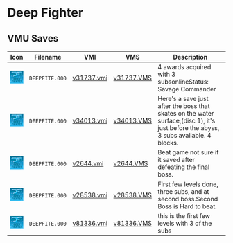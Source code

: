 # Deep Fighter

## VMU Saves

| Icon | Filename | VMI | VMS | Description |
|------|----------|-----|-----|-------------|
| ![Deep Fighter](../icons/DEEPFITE.000.GIF) | `DEEPFITE.000` | [v31737.vmi](v31737.vmi) | [v31737.VMS](v31737.VMS) | 4 awards acquired with 3 subsonlineStatus: Savage Commander  |
| ![Deep Fighter](../icons/DEEPFITE.000.GIF) | `DEEPFITE.000` | [v34013.vmi](v34013.vmi) | [v34013.VMS](v34013.VMS) | Here's a save just after the boss that skates on the water surface,(disc 1), it's just before the abyss, 3 subs avaliable. 4 blocks.  |
| ![Deep Fighter](../icons/DEEPFITE.000.GIF) | `DEEPFITE.000` | [v2644.vmi](v2644.vmi) | [v2644.VMS](v2644.VMS) | Beat game not sure if it saved after defeating the final boss.  |
| ![Deep Fighter](../icons/DEEPFITE.000.GIF) | `DEEPFITE.000` | [v28538.vmi](v28538.vmi) | [v28538.VMS](v28538.VMS) | First few levels done, three subs, and at second boss.Second Boss is Hard to beat.  |
| ![Deep Fighter](../icons/DEEPFITE.000.GIF) | `DEEPFITE.000` | [v81336.vmi](v81336.vmi) | [v81336.VMS](v81336.VMS) | this is the first few levels with 3 of the subs  |
